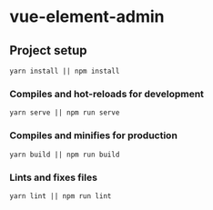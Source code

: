 # vue-element-admin

## Project setup
```
yarn install || npm install
```

### Compiles and hot-reloads for development
```
yarn serve || npm run serve
```

### Compiles and minifies for production
```
yarn build || npm run build
```

### Lints and fixes files
```
yarn lint || npm run lint
```

